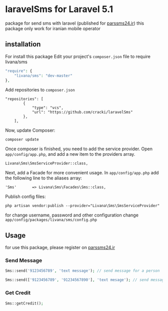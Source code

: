laravelSms for Laravel 5.1
==========

package for send sms with laravel (published for [parssms24.ir](http://parssms24.ir)) this package only work for iranian mobile operator

installation
------------
For install this package Edit your project's ```composer.json``` file to require livana/sms

```php
"require": {
    "livana/sms": "dev-master"
},
```
Add repositories to ```composer.json```
```
"repositories": [
        {
            "type": "vcs",
            "url": "https://github.com/cracki/laravelSms"
        },
    ],
```

Now, update Composer:
```
composer update
```
Once composer is finished, you need to add the service provider. Open ```app/config/app.php```, and add a new item to the providers array.
```
Livana\Sms\SmsServiceProvider::class,
```
Next, add a Facade for more convenient usage. In ```app/config/app.php``` add the following line to the aliases array:
```
'Sms'       => Livana\Sms\Facades\Sms::class,
```
Publish config files:
```
php artisan vendor:publish --provider="Livana\Sms\SmsServiceProvider"
```
for change username, password and other configuration change ```app/config/packages/livana/sms/config.php```

Usage
-----
for use this package, please register on [parssms24.ir](http://parssms24.ir)

### Send Message
```php
Sms::send('9123456789', 'text message'); // send message for a person

Sms::send(['9123456789', '91234567890'], 'text mesage'); // send message for persons
```
### Get Credit
```php
Sms::getCredit();
```
